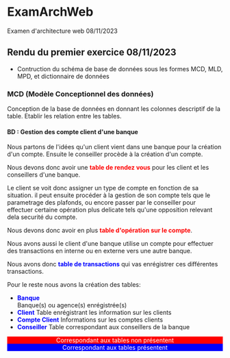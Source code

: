 # ExamArchWeb
Examen d'architecture web 08/11/2023

## Rendu du premier exercice 08/11/2023
* Contruction du schéma de base de données sous les formes MCD, MLD, MPD, et dictionnaire de données 

### MCD (Modèle Conceptionnel des données)
Conception de la base de données en donnant les colonnes descriptif de la table. Etablir les relation entre les tables.
#### BD : Gestion des compte client d'une banque
Nous partons de l'idées qu'un client vient dans une banque pour la création d'un compte. Ensuite le conseiller procède à la création d'un compte. 

Nous devons donc avoir une <strong><span style="color:red;">table de rendez vous</span></strong> pour les client et les conseillers d'une banque.

Le client se voit donc assigner un type de compte en fonction de sa situation. il peut ensuite procéder à la gestion de son compte tels que le parametrage des plafonds,  ou encore passer par le conseiller pour effectuer certaine opération plus delicate tels qu'une opposition relevant dela securité du compte.

Nous devons donc avoir en plus <strong><span style="color:red;">table d'opération sur le compte</span></strong>.

Nous avons aussi le client d'une banque utilise un compte pour effectuer des transactions en  interne ou en externe vers une autre banque.

Nous avons donc <strong><span style="color:blue;">table de transactions</span></strong> qui vas enrégistrer ces différentes transactions.

Pour le reste nous avons la création des tables:
* <strong><span style="color:blue;">Banque</span></strong>     
Banque(s) ou agence(s) enrégistrée(s)
* <strong><span style="color:blue;">Client</span></strong> 
Table enrégistrant les information sur les clients
* <strong><span style="color:blue;">Compte Client</span></strong> 
Informations sur les comptes clients
* <strong><span style="color:blue;">Conseiller</span></strong> 
Table correspondant aux conseillers de la banque

<div style="background:red;color:white;text-align:center">Correspondant aux tables non présentent</div>
<div style="background:blue;color:white;text-align:center">Correspondant aux tables présentent</div>
 
